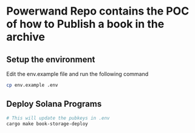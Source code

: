 # Powerwand Repo contains the POC of how to Publish a book in the archive

## Setup the environment
Edit the env.example file and run the following command
```bash
cp env.example .env
```

## Deploy Solana Programs
```bash
# This will update the pubkeys in .env
cargo make book-storage-deploy
```
